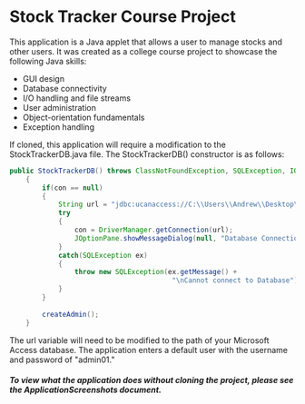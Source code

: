 # Stock Tracker Course Project
This application is a Java applet that allows a user to manage stocks and other users. It was created as a college course project to showcase the following Java skills:
* GUI design
* Database connectivity
* I/O handling and file streams
* User administration
* Object-orientation fundamentals
* Exception handling 

If cloned, this application will require a modification to the StockTrackerDB.java file. The StockTrackerDB() constructor is as follows:

```java
public StockTrackerDB() throws ClassNotFoundException, SQLException, IOException, PasswordException
    {
        if(con == null)
        {
            String url = "jdbc:ucanaccess://C:\\Users\\Andrew\\Desktop\\CourseProject\\CourseProjectHelper\\StockTracker.accdb";
            try
            {
                con = DriverManager.getConnection(url);
                JOptionPane.showMessageDialog(null, "Database Connection Successful", "Success!", JOptionPane.INFORMATION_MESSAGE);
            }
            catch(SQLException ex)
            {
                throw new SQLException(ex.getMessage() +
                                        "\nCannot connect to Database");
            }                
        }
        
        createAdmin();
    }
```

The url variable will need to be modified to the path of your Microsoft Access database. The application enters a default user with the username and password of "admin01."

##### To view what the application does without cloning the project, please see the ApplicationScreenshots document.
